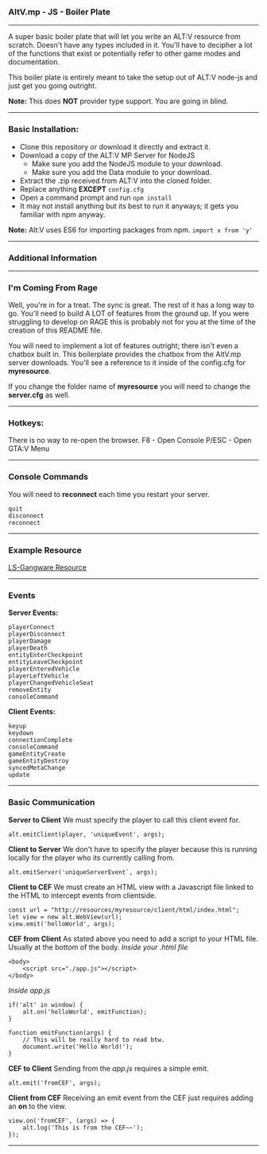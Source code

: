 ### AltV.mp - JS - Boiler Plate
---
A super basic boiler plate that will let you write an ALT:V resource from scratch. Doesn't have any types included in it. You'll have to decipher a lot of the functions that exist or potentially refer to other game modes and documentation.

This boiler plate is entirely meant to take the setup out of ALT:V node-js and just get you going outright.

**Note:** This does **NOT** provider type support. You are going in blind.

---
### Basic Installation:
* Clone this repository or download it directly and extract it.
* Download a copy of the ALT:V MP Server for NodeJS
	* Make sure you add the NodeJS module to your download.
	* Make sure you add the Data module to your download.
* Extract the .zip received from ALT:V into the cloned folder.
* Replace anything **EXCEPT** `config.cfg`
* Open a command prompt and run `npm install`
* It may not install anything but its best to run it anyways; it gets you familiar with npm anyway.

**Note:** Alt:V uses ES6 for importing packages from npm.
`import x from 'y'`

---

### Additional Information

---
### I'm Coming From Rage
Well, you're in for a treat. The sync is great. The rest of it has a long way to go. You'll need to build A LOT of features from the ground up. If you were struggling to develop on RAGE this is probably not for you at the time of the creation of this README file.

You will need to implement a lot of features outright; there isn't even a chatbox built in. This boilerplate provides the chatbox from the AltV.mp server downloads. You'll see a reference to it inside of the config.cfg for **myresource**.

If you change the folder name of **myresource** you will need to change the **server.cfg** as well.

---

### Hotkeys:
There is no way to re-open the browser.
F8 - Open Console
P/ESC - Open GTA:V Menu

---

### Console Commands
You will need to **reconnect** each time you restart your server.
```
quit
disconnect
reconnect
```
---

### Example Resource
[LS-Gangware Resource](https://github.com/altmp/ls-gangwar)

---

### Events
**Server Events:**
```
playerConnect
playerDisconnect
playerDamage
playerDeath
entityEnterCheckpoint
entityLeaveCheckpoint
playerEnteredVehicle
playerLeftVehicle
playerChangedVehicleSeat
removeEntity
consoleCommand
```

**Client Events:**
```
keyup
keydown
connectionComplete
consoleCommand
gameEntityCreate
gameEntityDestroy
syncedMetaChange
update
```

---
### Basic Communication

**Server to Client**
We must specify the player to call this client event for.
```
alt.emitClient(player, 'uniqueEvent', args);
```
**Client to Server**
We don't have to specify the player because this is running locally for the player who its currently calling from.
```
alt.emitServer('uniqueServerEvent`, args);
```
**Client to CEF**
We must create an HTML view with a Javascript file linked to the HTML to intercept events from clientside.
```
const url = "http://resources/myresource/client/html/index.html";
let view = new alt.WebView(url);
view.emit('helloWorld', args);
```

**CEF from Client**
As stated above you need to add a script to your HTML file. Usually at the bottom of the body.
*Inside your .html file*
```
<body>
	<script src="./app.js"></script>
</body>
```
*Inside app.js*
```
if('alt' in window) {
	alt.on('helloWorld', emitFunction);
}

function emitFunction(args) {
	// This will be really hard to read btw.
	document.write('Hello World!');
}
```

**CEF to Client**
Sending from the *app.js* requires a simple emit.
```
alt.emit('fromCEF', args);
```

**Client from CEF**
Receiving an emit event from the CEF just requires adding an **on** to the view.
```
view.on('fromCEF', (args) => {
	alt.log('This is from the CEF~~');
});
```

---